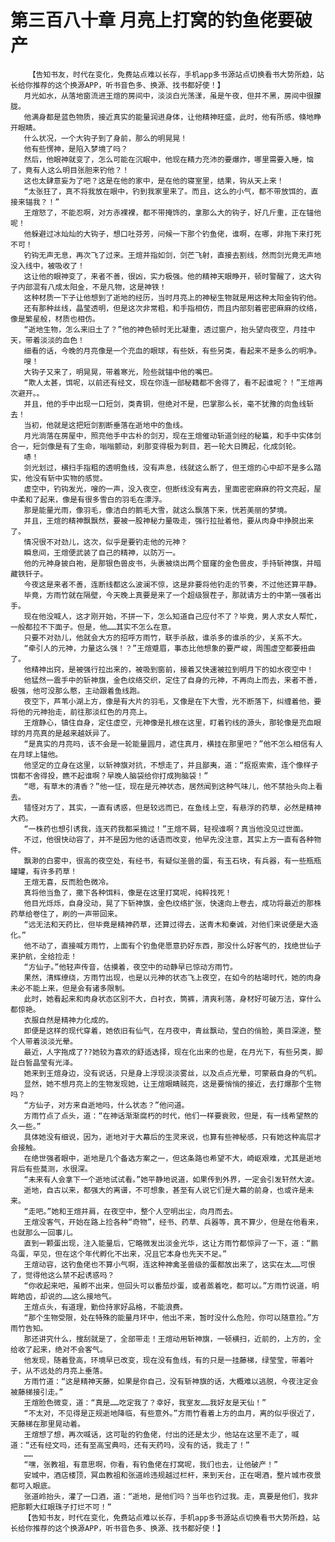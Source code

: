 # 第三百八十章 月亮上打窝的钓鱼佬要破产
        【告知书友，时代在变化，免费站点难以长存，手机app多书源站点切换看书大势所趋，站长给你推荐的这个换源APP，听书音色多、换源、找书都好使！】
       月光如水，从落地窗流进王煊的房间中，淡淡白光荡漾，虽是午夜，但并不黑，房间中很朦胧。
       他满身都是蓝色物质，接近真实的能量润进身体，让他精神旺盛，此时，他有所感，倏地睁开眼睛。
       什么状况，一个大钩子到了身前，那么的明晃晃！
       他有些愣神，是陷入梦境了吗？
       然后，他眼神就变了，怎么可能在沉眠中，他现在精力充沛的要爆炸，哪里需要入睡，恼了，竟有人这么明目张胆来钓他？！
       这也太肆意妄为了吧？这是在他的家中，是在他的寝室里，结果，钩从天上来！
       “太张狂了，真不将我放在眼中，钓到我家里来了。而且，这么的小气，都不带放饵的，直接来锚我？！”
       王煊怒了，不能忍啊，对方赤裸裸，都不带掩饰的，拿那么大的钩子，好几斤重，正在锚他呢！
       他躲避过冰灿灿的大钩子，想口吐芬芳，问候一下那个钓鱼佬，谁啊，在哪，非拖下来打死不可！
       钓钩无声无息，再次飞了过来。王煊并指如剑，剑芒飞射，直接去割线，然而剑光竟无声地没入线中，被吸收了！
       这让他的眼神变了，来者不善，很凶，实力极强。他的精神天眼睁开，顿时警醒了，这大钩子内部混有八成太阳金，不是凡物，这是神铁！
       这种材质一下子让他想到了逝地的经历，当时月亮上的神秘生物就是用这种太阳金钩钓他。
       还有那种丝线，晶莹透明，但是这次非常粗，和手指相仿，而且内部刻着密密麻麻的纹络，像是繁星般，材质也相仿。
       “逝地生物，怎么来旧土了？”他的神色顿时无比凝重，透过窗户，抬头望向夜空，月挂中天，带着淡淡的血色！
       细看的话，今晚的月亮像是一个充血的眼球，有些妖，有些另类，看起来不是多么的明净。
       嗖！
       大钩子又来了，明晃晃，带着寒光，险些就锚中他的嘴巴。
       “欺人太甚，饵呢，以前还有经文，现在你连一部秘籍都不舍得了，看不起谁呢？！”王煊再次避开。。
       并且，他的手中出现一口短剑，类青铜，但绝对不是，巴掌那么长，毫不犹豫的向鱼线斩去！
       当初，他就是这把短剑割断垂落在逝地中的鱼线。
       月光淌落在房屋中，照亮他手中古朴的剑刃，现在王煊催动斩道剑经的秘篇，和手中实体剑合一，短剑像是有了生命，嗡嗡颤动，刹那变得极为刺目，若一轮大日腾起，化成剑轮。
       哧！
       剑光划过，横扫手指粗的透明鱼线，没有声息，线就这么断了，但王煊的心中却不是多么踏实，他没有斩中实物的感觉。
       虚空中，钓钩发光，嗖的一声，没入夜空，但断线没有离去，里面密密麻麻的符文亮起，屋中柔和了起来，像是有很多雪白的羽毛在漂浮。
       那是能量光雨，像羽毛，像洁白的鹅毛大雪，就这么飘落下来，恍若美丽的梦境。
       并且，王煊的精神飘飘然，要被一股神秘力量吸走，强行拉扯着他，要从肉身中挣脱出来了。
       情况很不对劲儿，这次，似乎是要钓走他的元神？
       瞬息间，王煊便武装了自己的精神，以防万一。
       他的元神身披白袍，是那银色兽皮书，头裹被烧出两个窟窿的金色兽皮，手持斩神旗，并暗藏铁钎子。
       今夜这是来者不善，连断线都这么波澜不惊，这是非要将他钓走的节奏，不过他还算平静。
       毕竟，方雨竹就在隔壁，今天晚上真要是来了一个超级狠茬子，那就请方士的中第一强者出手。
       现在他没喊人，这才刚开始，不拼一下，怎么知道自己应付不了？毕竟，男人求女人帮忙，一般都拉不下面子。但是，他……其实不怎么在意。
       只要不对劲儿，他就会大方的招呼方雨竹，联手杀敌，谁杀多的谁杀的少，关系不大。
       “牵引人的元神，力量这么强！？”王煊蹙眉，事态比他想象的要严峻，周围虚空都要扭曲了。
       他精神出窍，是被强行拉出来的，被吸到窗前，接着又快速被拉到明月下的如水夜空中！
       他猛然一震手中的斩神旗，金色纹络交织，定住了自身的元神，不再向上而去，来者不善，极强，他可没那么憨，主动跟着鱼线跑。
       夜空下，芦苇小湖上方，像是有大片的羽毛，又像是在下大雪，光不断落下，纠缠着他，要将他的元神抬走，前往那淡红色的月亮上。
       王煊静心，镇住自身，定住虚空，元神像是扎根在这里，盯着钓线的源头，那轮像是充血眼球的月亮真的是越来越妖异了。
       “是真实的月亮吗，该不会是一轮能量圆月，遮住真月，横挂在那里吧？”他不怎么相信有人在月球上锚他。
       他坚定的立身在这里，以斩神旗对抗，不想走了，并且鄙夷，道：“抠抠索索，连个像样子饵都不舍得投，瞧不起谁啊？早晚人脑袋给你打成狗脑袋！”
       “嗯，有草木的清香？”他一怔，现在是元神状态，居然闻到这种气味儿，他不禁抬头向上看去。
       错怪对方了，其实，一直有诱惑，但是较远而已，在鱼线上空，有悬浮的药草，必然是精神大药。
       “一株药也想引诱我，连天药我都采摘过！”王煊不屑，轻视谁啊？真当他没见过世面。
       不过，他很快动容了，并不是因为他的话语而改变，他早先没注意，其实上方一直有各种物件。
       飘渺的白雾中，很高的夜空处，有经书，有疑似圣兽的蛋，有玉石块，有兵器，有一些瓶瓶罐罐，有许多药草！
       王煊无喜，反而脸色微冷。
       真将他当鱼了，撒下各种饵料，像是在这里打窝呢，纯粹找死！
       他目光烁烁，自身没动，晃了下斩神旗，金色纹络扩张，快速向上卷去，成功将最近的那株药草给卷住了，刷的一声带回来。
       “远无法和天药比，但毕竟是精神药草，还算过得去，送青木和秦诚，对他们来说便是大造化。”
       他不动了，直接喊方雨竹，上面有个钓鱼佬愿意扔好东西，那没什么好客气的，找绝世仙子来护航，全给捡走！
       “方仙子。”他轻声传音，估摸着，夜空中的动静早已惊动方雨竹。
       果然，清辉缭绕，方雨竹出现，也是以元神的状态飞上夜空，在如今的枯竭时代，她的肉身未必不能上来，但是会有诸多限制。
       此时，她看起来和肉身状态区别不大，白衬衣，筒裤，清爽利落，身材好可破万法，穿什么都惊艳。
       衣服自然是精神力化成的。
       即便是这样的现代穿着，她依旧有仙气，在月夜中，青丝飘动，莹白的俏脸，美目深邃，整个人带着淡淡光晕。
       最近，人字拖成了??她较为喜欢的舒适选择，现在化出来的也是，在月光下，有些另类，脚趾白皙晶莹有光泽。
       她来到王煊身边，没有说话，只是身上浮现淡淡雾丝，以及点点光晕，可蒙蔽自身的气机。
       显然，她不想月亮上的生物发现她，让王煊眼睛贼亮，这是要悄悄的接近，去打爆那个生物吗？
       “方仙子，对方来自逝地吗，什么状态？”他问道。
       方雨竹点了点头，道：“在神话渐渐腐朽的时代，他们一样要衰败，但是，有一线希望熬的久一些。”
       具体她没有细说，因为，逝地对于大幕后的生灵来说，也算有些神秘感，只有她这种高层才会接触。
       在绝世强者眼中，逝地是几个备选方案之一，但这条路也希望不大，崎岖艰难，尤其是逝地背后有些莫测，水很深。
       “未来有人会拿下一个逝地试试看。”她平静地说道，如果传到外界，一定会引发轩然大波。
       逝地，自古以来，都强大的离谱，不可想象，甚至有人说它们是大幕的前身，也或许是未来。
       “走吧。”她和王煊并肩，在夜空中，整个人空明出尘，向月而去。
       王煊没客气，开始在路上捡各种“奇物”，经书、药草、兵器等，真不算少，但是在他看来，也就那么一回事儿。
       直到一颗蛋出现，注入能量后，它略微发出淡金光华，这让方雨竹都惊异了一下，道：“鹏鸟蛋，罕见，但在这个年代孵化不出来，况且它本身也先天不足。”
       王煊动容，这钓鱼佬也不算小气啊，连这种神禽圣兽级的蛋都放出来了，这实在太……可恨了，觉得他这么禁不起诱惑吗？
       “你收起来吧，虽孵不出来，但回头可以番茄炒蛋，或者蒸着吃，都可以。”方雨竹说道，明眸皓齿，却说的……这么接地气。
       王煊点头，有道理，勤俭持家好品格，不能浪费。
       “那个生物受限，处在特殊的能量月环中，他出不来，暂时没什么危险，你可以随意捡。”方雨竹告知。
       那还讲究什么，搜刮就是了，全部带走！王煊动用斩神旗，一顿横扫，近前的，上方的，全给收了起来，绝对不会客气。
       他发现，随着登高，环境早已改变，现在没有鱼线，有的只是一挂藤梯，绿莹莹，带着叶子，从不远处的月亮上垂落。
       方雨竹道：“这是精神天藤，如果是你自己，没有斩神旗的话，大概难以逃脱，今夜注定会被藤梯接引走。”
       王煊脸色微变，道：“真是……吃定我了？幸好，我室友……我好友是天仙！”
       “不太对，不见得是正规逝地降临，有些意外。”方雨竹看着上方的血月，离的似乎很近了，天藤梯在那里晃动着。
       王煊想了想，再次喊话，这可耻的钓鱼佬，付出的还是太少，他站在这里不走了，喊道：“还有经文吗，还有至高宝典吗，还有天药吗，没有的话，我走了！”
       ……
       “嘿，张教祖，有意思啊，你看，有钓鱼佬在打窝呢，我们也去，让他破产！”
       安城中，酒店楼顶，冥血教祖和张道岭违规越过栏杆，来到天台，正在喝酒，整片城市夜景都可入眼底。
       张道岭抬头，灌了一口酒，道：“逝地，是他们吗？当年也钓过我。走，真要是他们，我非把那颗大红眼珠子打烂不可！”
       【告知书友，时代在变化，免费站点难以长存，手机app多书源站点切换看书大势所趋，站长给你推荐的这个换源APP，听书音色多、换源、找书都好使！】